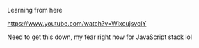 Learning from here

https://www.youtube.com/watch?v=WlxcujsvcIY

Need to get this down, my fear right now for JavaScript stack lol
